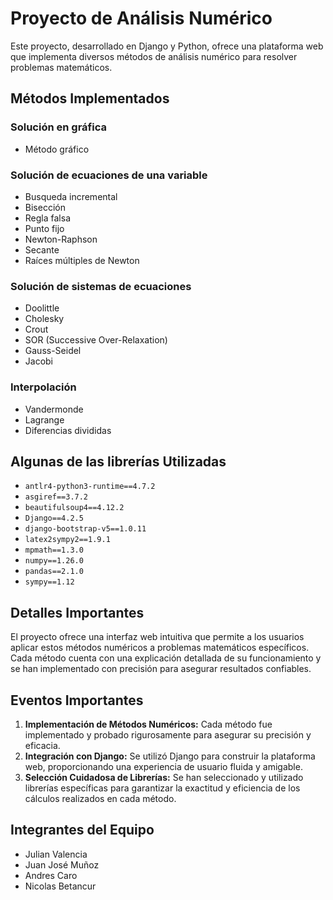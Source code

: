 # Proyecto de Análisis Numérico

Este proyecto, desarrollado en Django y Python, ofrece una plataforma web que implementa diversos métodos de análisis numérico para resolver problemas matemáticos.

## Métodos Implementados

### Solución en gráfica
- Método gráfico

### Solución de ecuaciones de una variable
- Busqueda incremental
- Bisección
- Regla falsa
- Punto fijo 
- Newton-Raphson
- Secante
- Raíces múltiples de Newton

### Solución de sistemas de ecuaciones
- Doolittle
- Cholesky
- Crout
- SOR (Successive Over-Relaxation)
- Gauss-Seidel 
- Jacobi

### Interpolación
- Vandermonde
- Lagrange
- Diferencias divididas

## Algunas de las librerías Utilizadas

- `antlr4-python3-runtime==4.7.2`
- `asgiref==3.7.2`
- `beautifulsoup4==4.12.2`
- `Django==4.2.5`
- `django-bootstrap-v5==1.0.11`
- `latex2sympy2==1.9.1`
- `mpmath==1.3.0`
- `numpy==1.26.0`
- `pandas==2.1.0`
- `sympy==1.12`

## Detalles Importantes

El proyecto ofrece una interfaz web intuitiva que permite a los usuarios aplicar estos métodos numéricos a problemas matemáticos específicos. Cada método cuenta con una explicación detallada de su funcionamiento y se han implementado con precisión para asegurar resultados confiables.

## Eventos Importantes

1. **Implementación de Métodos Numéricos:** Cada método fue implementado y probado rigurosamente para asegurar su precisión y eficacia.
2. **Integración con Django:** Se utilizó Django para construir la plataforma web, proporcionando una experiencia de usuario fluida y amigable.
3. **Selección Cuidadosa de Librerías:** Se han seleccionado y utilizado librerías específicas para garantizar la exactitud y eficiencia de los cálculos realizados en cada método.


## Integrantes del Equipo
- Julian Valencia
- Juan José Muñoz
- Andres Caro
- Nicolas Betancur